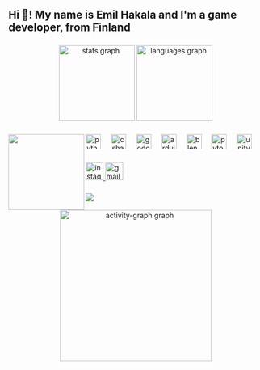 <h2 align="left">Hi 👋! My name is Emil Hakala and I'm a game developer, from Finland</h2>

###

<div align="center">
  <img src="https://github-readme-stats.vercel.app/api?username=EmilHakala&hide_title=false&hide_rank=false&show_icons=true&include_all_commits=true&count_private=true&disable_animations=false&theme=dracula&locale=en&hide_border=false" height="150" alt="stats graph"  />
  <img src="https://github-readme-stats.vercel.app/api/top-langs?username=EmilHakala&locale=en&hide_title=false&layout=compact&card_width=320&langs_count=5&theme=dracula&hide_border=false" height="150" alt="languages graph"  />
</div>

###

<img align="left" height="150" src="https://media2.giphy.com/media/v1.Y2lkPTc5MGI3NjExam9ub3RhMjRmNnBsN2V4d3N5Z3IxOWRjeDNxZG83NDh5MWZlb3JvOSZlcD12MV9pbnRlcm5hbF9naWZfYnlfaWQmY3Q9Zw/vltEp68yLidmh4LENC/giphy.webp"  />

###

<div align="left">
  <img src="https://cdn.jsdelivr.net/gh/devicons/devicon/icons/python/python-original.svg" height="30" alt="python logo"  />
  <img width="12" />
  <img src="https://cdn.jsdelivr.net/gh/devicons/devicon/icons/csharp/csharp-original.svg" height="30" alt="csharp logo"  />
  <img width="12" />
  <img src="https://cdn.jsdelivr.net/gh/devicons/devicon/icons/godot/godot-original.svg" height="30" alt="godot logo"  />
  <img width="12" />
  <img src="https://cdn.jsdelivr.net/gh/devicons/devicon/icons/arduino/arduino-original.svg" height="30" alt="arduino logo"  />
  <img width="12" />
  <img src="https://cdn.jsdelivr.net/gh/devicons/devicon/icons/blender/blender-original.svg" height="30" alt="blender logo"  />
  <img width="12" />
  <img src="https://cdn.jsdelivr.net/gh/devicons/devicon/icons/pytorch/pytorch-original.svg" height="30" alt="pytorch logo"  />
  <img width="12" />
  <img src="https://cdn.simpleicons.org/unity/FFFFFF" height="30" alt="unity logo"  />
</div>

###

<div align="left">
  <a href="https://www.instagram.com/emilhakala_/profilecard/?igsh=MXVqam81ZjdmbjNlbQ==" target="_blank">
    <img src="https://img.shields.io/static/v1?message=Instagram&logo=instagram&label=&color=E4405F&logoColor=white&labelColor=&style=for-the-badge" height="35" alt="instagram logo"  />
  </a>
  <a href="mailto:emil.hakala44@gmail.com" target="_blank">
    <img src="https://img.shields.io/static/v1?message=Gmail&logo=gmail&label=&color=D14836&logoColor=white&labelColor=&style=for-the-badge" height="35" alt="gmail logo"  />
  </a>
</div>

###

<img align="left" src="https://visitor-badge.laobi.icu/badge?page_id=EmilHakala.EmilHakala&"  />

###

<br clear="both">

<div align="center">
  <img src="https://github-readme-activity-graph.vercel.app/graph?username=EmilHakala&radius=16&theme=nord&area=true&order=5" height="300" alt="activity-graph graph"  />
</div>

###
